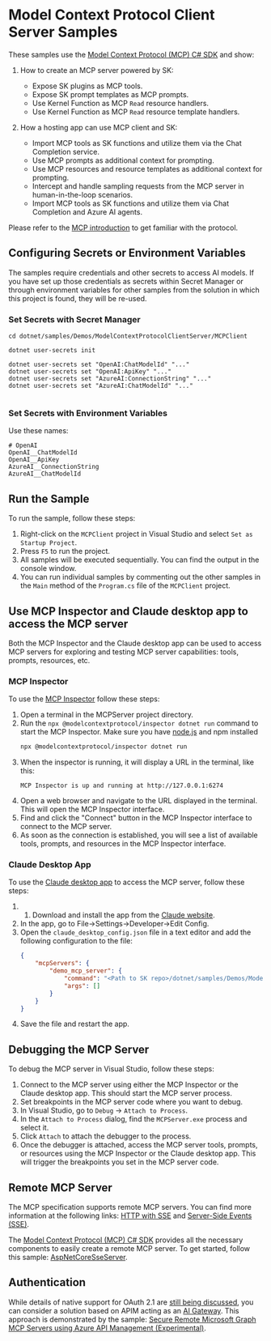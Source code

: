 # Model Context Protocol Client Server Samples

These samples use the [Model Context Protocol (MCP) C# SDK](https://github.com/modelcontextprotocol/csharp-sdk) and show:
1. How to create an MCP server powered by SK:
    - Expose SK plugins as MCP tools.
    - Expose SK prompt templates as MCP prompts.
    - Use Kernel Function as MCP `Read` resource handlers.
    - Use Kernel Function as MCP `Read` resource template handlers.

2. How a hosting app can use MCP client and SK:

    - Import MCP tools as SK functions and utilize them via the Chat Completion service.
    - Use MCP prompts as additional context for prompting.
    - Use MCP resources and resource templates as additional context for prompting.
    - Intercept and handle sampling requests from the MCP server in human-in-the-loop scenarios.
    - Import MCP tools as SK functions and utilize them via Chat Completion and Azure AI agents.

Please refer to the [MCP introduction](https://modelcontextprotocol.io/introduction) to get familiar with the protocol.
 
## Configuring Secrets or Environment Variables

The samples require credentials and other secrets to access AI models. If you have set up those credentials as secrets within Secret Manager or through environment variables for other samples from the solution in which this project is found, they will be re-used.

### Set Secrets with Secret Manager

```text
cd dotnet/samples/Demos/ModelContextProtocolClientServer/MCPClient

dotnet user-secrets init

dotnet user-secrets set "OpenAI:ChatModelId" "..."
dotnet user-secrets set "OpenAI:ApiKey" "..."
dotnet user-secrets set "AzureAI:ConnectionString" "..."
dotnet user-secrets set "AzureAI:ChatModelId" "..."
 
```

### Set Secrets with Environment Variables

Use these names:

```text
# OpenAI
OpenAI__ChatModelId
OpenAI__ApiKey
AzureAI__ConnectionString
AzureAI__ChatModelId
```

## Run the Sample

To run the sample, follow these steps:

1. Right-click on the `MCPClient` project in Visual Studio and select `Set as Startup Project`.  
2. Press `F5` to run the project.
3. All samples will be executed sequentially. You can find the output in the console window.
4. You can run individual samples by commenting out the other samples in the `Main` method of the `Program.cs` file of the `MCPClient` project.

## Use MCP Inspector and Claude desktop app to access the MCP server

Both the MCP Inspector and the Claude desktop app can be used to access MCP servers for exploring and testing MCP server capabilities: tools, prompts, resources, etc.

### MCP Inspector

To use the [MCP Inspector](https://modelcontextprotocol.io/docs/tools/inspector) follow these steps:

1. Open a terminal in the MCPServer project directory.
2. Run the `npx @modelcontextprotocol/inspector dotnet run` command to start the MCP Inspector. Make sure you have [node.js](https://nodejs.org/en/download/) and npm installed
   ```bash
   npx @modelcontextprotocol/inspector dotnet run
   ```
3. When the inspector is running, it will display a URL in the terminal, like this:
   ```
   MCP Inspector is up and running at http://127.0.0.1:6274
   ```
4. Open a web browser and navigate to the URL displayed in the terminal. This will open the MCP Inspector interface.
5. Find and click the "Connect" button in the MCP Inspector interface to connect to the MCP server.
6. As soon as the connection is established, you will see a list of available tools, prompts, and resources in the MCP Inspector interface.

### Claude Desktop App

To use the [Claude desktop app](https://claude.ai/) to access the MCP server, follow these steps:

1. 1. Download and install the app from the [Claude website](https://claude.ai/download).
2. In the app, go to File->Settings->Developer->Edit Config.
3. Open the `claude_desktop_config.json` file in a text editor and add the following configuration to the file:
   ```Json
   {
       "mcpServers": {
           "demo_mcp_server": {
               "command": "<Path to SK repo>/dotnet/samples/Demos/ModelContextProtocolClientServer/MCPServer/bin/Debug/net8.0/MCPServer.exe",
               "args": []
           }
       }
   }
   ```
4. Save the file and restart the app.

## Debugging the MCP Server  
   
To debug the MCP server in Visual Studio, follow these steps:  

1. Connect to the MCP server using either the MCP Inspector or the Claude desktop app. This should start the MCP server process.  
2. Set breakpoints in the MCP server code where you want to debug.  
3. In Visual Studio, go to `Debug` -> `Attach to Process`.  
4. In the `Attach to Process` dialog, find the `MCPServer.exe` process and select it.  
5. Click `Attach` to attach the debugger to the process.  
6. Once the debugger is attached, access the MCP server tools, prompts, or resources using the MCP Inspector or the Claude desktop app. 
   This will trigger the breakpoints you set in the MCP server code.

## Remote MCP Server

The MCP specification supports remote MCP servers. You can find more information at the following links:
[HTTP with SSE](https://modelcontextprotocol.io/specification/2024-11-05/basic/transports#http-with-sse) and [Server-Side Events (SSE)](https://modelcontextprotocol.io/docs/concepts/transports#server-sent-events-sse).
   
The [Model Context Protocol (MCP) C# SDK](https://github.com/modelcontextprotocol/csharp-sdk) provides all the necessary components to easily create a remote MCP server.
To get started, follow this sample: [AspNetCoreSseServer](https://github.com/modelcontextprotocol/csharp-sdk/tree/main/samples/AspNetCoreSseServer).

## Authentication

While details of native support for OAuth 2.1 are [still being discussed](https://github.com/modelcontextprotocol/modelcontextprotocol/pull/284), you can consider a solution based on APIM 
acting as an [AI Gateway](https://github.com/Azure-Samples/AI-Gateway). This approach is demonstrated by the sample: [Secure Remote Microsoft Graph MCP Servers using Azure API Management (Experimental)](https://github.com/Azure-Samples/remote-mcp-apim-appservice-dotnet).